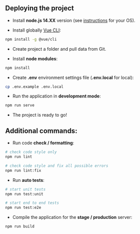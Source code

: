 ## Deploying the project

- Install **node.js 14.XX** version (see [instructions](https://nodejs.org/en/download/package-manager/) for your OS).

- Install globally [Vue CLI](https://cli.vuejs.org/):

```bash
npm install -g @vue/cli
```

- Create project a folder and pull data from Git.

- Install **node modules**:

```bash
npm install
```

- Create **.env** environment settings file (**.env.local** for local):

```bash
cp .env.example .env.local
```

- Run the application in **development mode**:

```bash
npm run serve
```

- The project is ready to go!

## Additional commands:

- Run code **check / formatting**:

```bash
# check code style only
npm run lint

# check code style and fix all possible errors
npm run lint:fix 
```

- Run **auto tests**:

```bash
# start unit tests
npm run test:unit 

# start end to end tests
npm run test:e2e 
```

- Compile the application for the **stage / production** server:

```bash
npm run build 
```
